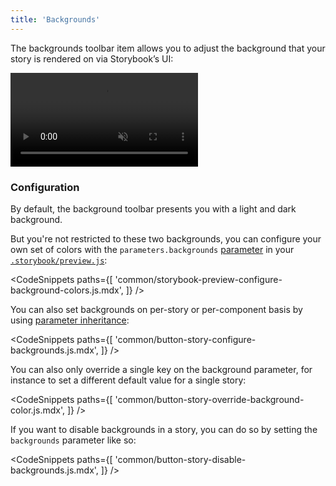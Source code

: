 ```yaml
---
title: 'Backgrounds'
---
```


The backgrounds toolbar item allows you to adjust the background that your story is rendered on via Storybook’s UI:

<video autoPlay muted playsInline loop>
  <source
    src="addon-backgrounds-optimized.mp4"
    type="video/mp4"
  />
</video>

### Configuration

By default, the background toolbar presents you with a light and dark background.

But you're not restricted to these two backgrounds, you can configure your own set of colors with the `parameters.backgrounds` [parameter](../writing-stories/parameters.md) in your [`.storybook/preview.js`](../configure/overview.md#configure-story-rendering):

<!-- prettier-ignore-start -->

<CodeSnippets
  paths={[
    'common/storybook-preview-configure-background-colors.js.mdx',
  ]}
/>

<!-- prettier-ignore-end -->

You can also set backgrounds on per-story or per-component basis by using [parameter inheritance](../writing-stories/parameters.md#component-parameters):

<!-- prettier-ignore-start -->

<CodeSnippets
  paths={[
    'common/button-story-configure-backgrounds.js.mdx',
  ]}
/>

<!-- prettier-ignore-end -->

You can also only override a single key on the background parameter, for instance to set a different default value for a single story:

<!-- prettier-ignore-start -->

<CodeSnippets
  paths={[
    'common/button-story-override-background-color.js.mdx',
  ]}
/>

<!-- prettier-ignore-end -->

If you want to disable backgrounds in a story, you can do so by setting the `backgrounds` parameter like so:

<!-- prettier-ignore-start -->

<CodeSnippets
  paths={[
    'common/button-story-disable-backgrounds.js.mdx',
  ]}
/>

<!-- prettier-ignore-end -->

